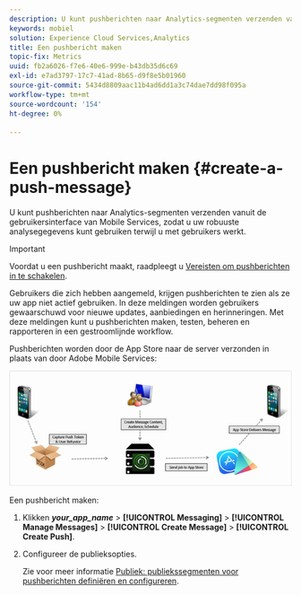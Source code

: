 ```yaml
---
description: U kunt pushberichten naar Analytics-segmenten verzenden vanuit de gebruikersinterface van Mobile Services, zodat u uw robuuste analysegegevens kunt gebruiken terwijl u met gebruikers werkt.
keywords: mobiel
solution: Experience Cloud Services,Analytics
title: Een pushbericht maken
topic-fix: Metrics
uuid: fb2a6026-f7e6-40e6-999e-b43db35d6c69
exl-id: e7ad3797-17c7-41ad-8b65-d9f8e5b01960
source-git-commit: 5434d8809aac11b4ad6dd1a3c74dae7dd98f095a
workflow-type: tm+mt
source-wordcount: '154'
ht-degree: 0%

---
```


# Een pushbericht maken {#create-a-push-message}

U kunt pushberichten naar Analytics-segmenten verzenden vanuit de gebruikersinterface van Mobile Services, zodat u uw robuuste analysegegevens kunt gebruiken terwijl u met gebruikers werkt.

>[!IMPORTANT]
>
>Voordat u een pushbericht maakt, raadpleegt u [Vereisten om pushberichten in te schakelen](/help/using/c-manage-app-settings/c-mob-confg-app/configure-push-messaging/prerequisites-push-messaging.md).

Gebruikers die zich hebben aangemeld, krijgen pushberichten te zien als ze uw app niet actief gebruiken. In deze meldingen worden gebruikers gewaarschuwd voor nieuwe updates, aanbiedingen en herinneringen. Met deze meldingen kunt u pushberichten maken, testen, beheren en rapporteren in een gestroomlijnde workflow.

Pushberichten worden door de App Store naar de server verzonden in plaats van door Adobe Mobile Services:

![](assets/push_message_diagram.png)

Een pushbericht maken:

1. Klikken ***your_app_name*** > **[!UICONTROL Messaging]** > **[!UICONTROL Manage Messages]** > **[!UICONTROL Create Message]** > **[!UICONTROL Create Push]**.
1. Configureer de publieksopties.

   Zie voor meer informatie [Publiek: publiekssegmenten voor pushberichten definiëren en configureren](/help/using/in-app-messaging/t-create-push-message/c-audience-push-message.md).
